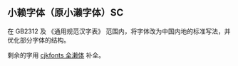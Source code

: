 ## 小赖字体（原小濑字体）SC
在 GB2312 及 《通用规范汉字表》 范围内，将字体改为中国内地的标准写法，并优化部分字体的结构。

剩余的字用 [cjkfonts 全濑体](https://www.cjkfonts.io/blog/cjkfonts_allseto) 补全。
